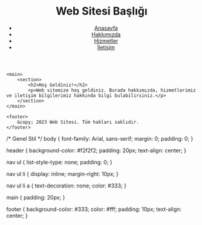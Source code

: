 <!DOCTYPE html>
<html>
<head>
    <title>Web Sitesi</title>
    <link rel="stylesheet" type="text/css" href="style.css">
    <script src="script.js"></script>
</head>
<body>
    <header>
        <h1>Web Sitesi Başlığı</h1>
        <nav>
            <ul>
                <li><a href="#">Anasayfa</a></li>
                <li><a href="#">Hakkımızda</a></li>
                <li><a href="#">Hizmetler</a></li>
                <li><a href="#">İletişim</a></li>
            </ul>
        </nav>
    </header>

    <main>
        <section>
            <h2>Hoş Geldiniz!</h2>
            <p>Web sitemize hoş geldiniz. Burada hakkımızda, hizmetlerimiz ve iletişim bilgilerimiz hakkında bilgi bulabilirsiniz.</p>
        </section>
    </main>

    <footer>
        &copy; 2023 Web Sitesi. Tüm hakları saklıdır.
    </footer>
</body>
</html>
/* Genel Stil */
body {
    font-family: Arial, sans-serif;
    margin: 0;
    padding: 0;
}

header {
    background-color: #f2f2f2;
    padding: 20px;
    text-align: center;
}

nav ul {
    list-style-type: none;
    padding: 0;
}

nav ul li {
    display: inline;
    margin-right: 10px;
}

nav ul li a {
    text-decoration: none;
    color: #333;
}

main {
    padding: 20px;
}

footer {
    background-color: #333;
    color: #fff;
    padding: 10px;
    text-align: center;
}
